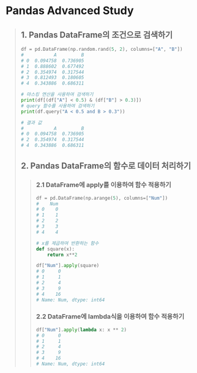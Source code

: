 # Pandas Advanced Study
> ## 1. Pandas DataFrame의 조건으로 검색하기
> ```python
> df = pd.DataFrame(np.random.rand(5, 2), columns=["A", "B"])
> #           A         B
> # 0  0.094758  0.736905
> # 1  0.888602  0.677492
> # 2  0.354974  0.317544
> # 3  0.812493  0.180605
> # 4  0.343886  0.686311 
> 
> # 마스킹 연산을 사용하여 검색하기
> print(df[(df["A"] < 0.5) & (df["B"] > 0.3)])
> # query 함수를 사용하여 검색하기
> print(df.query("A < 0.5 and B > 0.3"))
>
> # 결과 값
> #           A         B
> # 0  0.094758  0.736905
> # 2  0.354974  0.317544
> # 4  0.343886  0.686311
> ```
>
>
>
> ## 2. Pandas DataFrame의 함수로 데이터 처리하기
>> ### 2.1 DataFrame에 apply를 이용하여 함수 적용하기
>> ```python
>> df = pd.DataFrame(np.arange(5), columns=["Num"])
>> #    Num
>> # 0    0
>> # 1    1
>> # 2    2
>> # 3    3
>> # 4    4
>>
>> # x를 제곱하여 반환하는 함수
>> def square(x):
>>     return x**2
>> 
>> df["Num"].apply(square)
>> # 0     0
>> # 1     1
>> # 2     4
>> # 3     9
>> # 4    16
>> # Name: Num, dtype: int64
>> ```
>>
>>
>> ### 2.2 DataFrame에 lambda식을 이용하여 함수 적용하기
>> ```python
>> df["Num"].apply(lambda x: x ** 2)
>> # 0     0
>> # 1     1
>> # 2     4
>> # 3     9
>> # 4    16
>> # Name: Num, dtype: int64
>> ```

